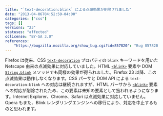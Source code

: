 ```yaml
---
title: "`text-decoration:blink` による点滅効果が削除されました"
date: "2013-04-06T04:52:59-04:00"
categories: ["css"]
tags: []
versions: "23"
statuses: "affected"
cclicense: "BY-SA 3.0"
references:
    "https://bugzilla.mozilla.org/show_bug.cgi?id=857820": "Bug 857820 – Drop only blink effect from text-decoration: blink; and completely remove <blink> element"
---
```

Firefox は従来、CSS [`text-decoration`](https://developer.mozilla.org/ja/docs/Web/CSS/text-decoration) プロパティの `blink` キーワードを用いた Netscape 由来の点滅効果に対応していました。HTML [`<blink>`](https://developer.mozilla.org/ja/docs/Web/HTML/Element/blink) 要素や DOM [`String.blink`](https://developer.mozilla.org/ja/docs/Web/JavaScript/Reference/Global_Objects/String/blink) メソッドでも同様の効果が得られました。Firefox 23 以降、この点滅効果は動作しなくなります。CSS パーサと DOM API による `text-decoration:blink` への対応は継続されますが、HTML パーサから [`<blink>`](https://developer.mozilla.org/ja/docs/Web/HTML/Element/blink) 要素への対応が削除されたため、この要素は未知の要素として扱われるようになります。Internet Explorer、Chrome、Safari は点滅効果に対応していません。Opera もまた、Blink レンダリングエンジンへの移行により、対応を中止するものと思われます。
